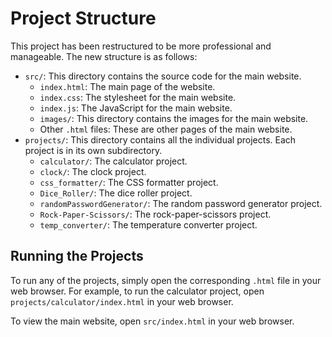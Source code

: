 # Project Structure

This project has been restructured to be more professional and manageable. The new structure is as follows:

-   `src/`: This directory contains the source code for the main website.
    -   `index.html`: The main page of the website.
    -   `index.css`: The stylesheet for the main website.
    -   `index.js`: The JavaScript for the main website.
    -   `images/`: This directory contains the images for the main website.
    -   Other `.html` files: These are other pages of the main website.
-   `projects/`: This directory contains all the individual projects. Each project is in its own subdirectory.
    -   `calculator/`: The calculator project.
    -   `clock/`: The clock project.
    -   `css_formatter/`: The CSS formatter project.
    -   `Dice_Roller/`: The dice roller project.
    -   `randomPasswordGenerator/`: The random password generator project.
    -   `Rock-Paper-Scissors/`: The rock-paper-scissors project.
    -   `temp_converter/`: The temperature converter project.

## Running the Projects

To run any of the projects, simply open the corresponding `.html` file in your web browser. For example, to run the calculator project, open `projects/calculator/index.html` in your web browser.

To view the main website, open `src/index.html` in your web browser.
